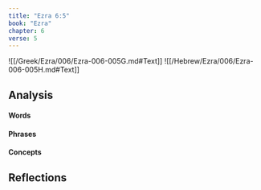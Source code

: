 ```yaml
---
title: "Ezra 6:5"
book: "Ezra"
chapter: 6
verse: 5
---
```

![[/Greek/Ezra/006/Ezra-006-005G.md#Text]]
![[/Hebrew/Ezra/006/Ezra-006-005H.md#Text]]

## Analysis

#### Words

#### Phrases

#### Concepts

## Reflections
